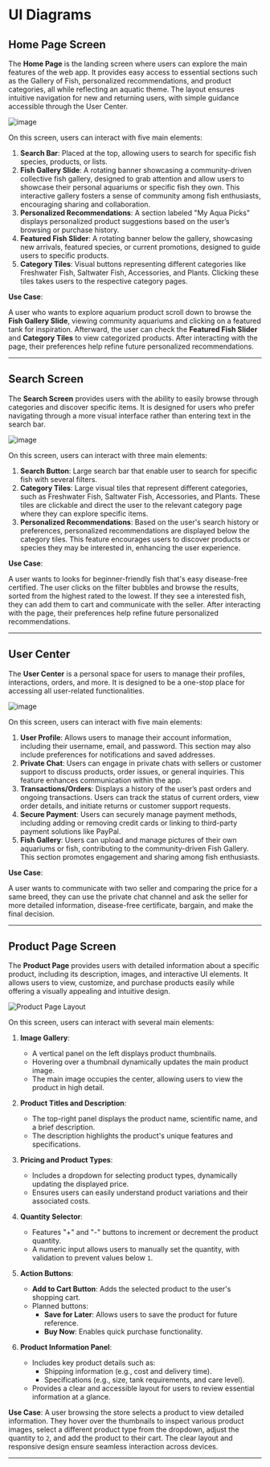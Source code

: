 # UI Diagrams

## Home Page Screen
The **Home Page** is the landing screen where users can explore the main features of the web app. It provides easy access to essential sections such as the Gallery of Fish, personalized recommendations, and product categories, all while reflecting an aquatic theme. The layout ensures intuitive navigation for new and returning users, with simple guidance accessible through the User Center.

![image](https://github.com/user-attachments/assets/8cfa68d4-618f-4a55-841b-55161a53ebab)


On this screen, users can interact with five main elements:

1. **Search Bar**: Placed at the top, allowing users to search for specific fish species, products, or lists.
2. **Fish Gallery Slide**: A rotating banner showcasing a community-driven collective fish gallery, designed to grab attention and allow users to showcase their personal aquariums or specific fish they own. This interactive gallery fosters a sense of community among fish enthusiasts, encouraging sharing and collaboration.
3. **Personalized Recommendations**: A section labeled "My Aqua Picks" displays personalized product suggestions based on the user’s browsing or purchase history.
4. **Featured Fish Slider**: A rotating banner below the gallery, showcasing new arrivals, featured species, or current promotions, designed to guide users to specific products.
5. **Category Tiles**: Visual buttons representing different categories like Freshwater Fish, Saltwater Fish, Accessories, and Plants. Clicking these tiles takes users to the respective category pages.

**Use Case**: 

A user who wants to explore aquarium product scroll down to browse the **Fish Gallery Slide**, viewing community aquariums and clicking on a featured tank for inspiration. Afterward, the user can check the **Featured Fish Slider** and **Category Tiles** to view categorized products. After interacting with the page, their preferences help refine future personalized recommendations.

---

## Search Screen
The **Search Screen** provides users with the ability to easily browse through categories and discover specific items. It is designed for users who prefer navigating through a more visual interface rather than entering text in the search bar.

![image](https://github.com/user-attachments/assets/4159be23-9c5e-406e-9c46-176ded8bc78f)

On this screen, users can interact with three main elements:

1. **Search Button**: Large search bar that enable user to search for specific fish with several filters.
2. **Category Tiles**: Large visual tiles that represent different categories, such as Freshwater Fish, Saltwater Fish, Accessories, and Plants. These tiles are clickable and direct the user to the relevant category page where they can explore specific items.
3. **Personalized Recommendations**: Based on the user's search history or preferences, personalized recommendations are displayed below the category tiles. This feature encourages users to discover products or species they may be interested in, enhancing the user experience.

**Use Case**: 

A user wants to looks for beginner-friendly fish that's easy disease-free certified. The user clicks on the filter bubbles and browse the results, sorted from the highest rated to the lowest. If they see a interested fish, they can add them to cart and communicate with the seller. After interacting with the page, their preferences help refine future personalized recommendations. 

---

## User Center
The **User Center** is a personal space for users to manage their profiles, interactions, orders, and more. It is designed to be a one-stop place for accessing all user-related functionalities.

![image](https://github.com/user-attachments/assets/1b5f77c8-2178-44a6-a39b-1db23b9a9b4e)

On this screen, users can interact with five main elements:

1. **User Profile**: Allows users to manage their account information, including their username, email, and password. This section may also include preferences for notifications and saved addresses.
2. **Private Chat**: Users can engage in private chats with sellers or customer support to discuss products, order issues, or general inquiries. This feature enhances communication within the app.
3. **Transactions/Orders**: Displays a history of the user’s past orders and ongoing transactions. Users can track the status of current orders, view order details, and initiate returns or customer support requests.
4. **Secure Payment**: Users can securely manage payment methods, including adding or removing credit cards or linking to third-party payment solutions like PayPal.
5. **Fish Gallery**: Users can upload and manage pictures of their own aquariums or fish, contributing to the community-driven Fish Gallery. This section promotes engagement and sharing among fish enthusiasts.

**Use Case**: 

A user wants to communicate with two seller and comparing the price for a same breed, they can use the private chat channel and ask the seller for more detailed information, disease-free certificate, bargain, and make the final decision.

---

## Product Page Screen

The **Product Page** provides users with detailed information about a specific product, including its description, images, and interactive UI elements. It allows users to view, customize, and purchase products easily while offering a visually appealing and intuitive design.

![Product Page Layout](https://github.com/user-attachments/assets/8cfa68d4-618f-4a55-841b-55161a53ebab)

On this screen, users can interact with several main elements:

1. **Image Gallery**: 
   - A vertical panel on the left displays product thumbnails.
   - Hovering over a thumbnail dynamically updates the main product image.
   - The main image occupies the center, allowing users to view the product in high detail.

2. **Product Titles and Description**:
   - The top-right panel displays the product name, scientific name, and a brief description.
   - The description highlights the product's unique features and specifications.

3. **Pricing and Product Types**:
   - Includes a dropdown for selecting product types, dynamically updating the displayed price.
   - Ensures users can easily understand product variations and their associated costs.

4. **Quantity Selector**:
   - Features "+" and "-" buttons to increment or decrement the product quantity.
   - A numeric input allows users to manually set the quantity, with validation to prevent values below `1`.

5. **Action Buttons**:
   - **Add to Cart Button**: Adds the selected product to the user's shopping cart.
   - Planned buttons:
     - **Save for Later**: Allows users to save the product for future reference.
     - **Buy Now**: Enables quick purchase functionality.

6. **Product Information Panel**:
   - Includes key product details such as:
     - Shipping information (e.g., cost and delivery time).
     - Specifications (e.g., size, tank requirements, and care level).
   - Provides a clear and accessible layout for users to review essential information at a glance.

**Use Case**:
A user browsing the store selects a product to view detailed information. They hover over the thumbnails to inspect various product images, select a different product type from the dropdown, adjust the quantity to `2`, and add the product to their cart. The clear layout and responsive design ensure seamless interaction across devices.

---


